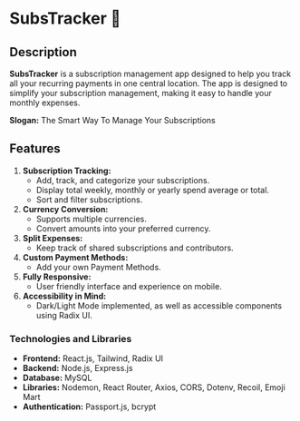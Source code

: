 # **SubsTracker 🧾**

## **Description**

**SubsTracker** is a subscription management app designed to help you track all your recurring payments in one central location. The app is designed to simplify your subscription management, making it easy to handle your monthly expenses.

**Slogan:** The Smart Way To Manage Your Subscriptions

## **Features**

1. **Subscription Tracking:**
    - Add, track, and categorize your subscriptions.
    - Display total weekly, monthly or yearly spend average or total.
    - Sort and filter subscriptions.
2. **Currency Conversion:**
    - Supports multiple currencies.
    - Convert amounts into your preferred currency.
3. **Split Expenses:**
    - Keep track of shared subscriptions and contributors.
4. **Custom Payment Methods:**
    - Add your own Payment Methods.
5. **Fully Responsive:**
    - User friendly interface and experience on mobile.
6. **Accessibility in Mind:**
    - Dark/Light Mode implemented, as well as accessible components using Radix UI.

### **Technologies and Libraries**

- **Frontend:** React.js, Tailwind, Radix UI
- **Backend:** Node.js, Express.js
- **Database:** MySQL
- **Libraries:** Nodemon, React Router, Axios, CORS, Dotenv, Recoil, Emoji Mart
- **Authentication:** Passport.js, bcrypt